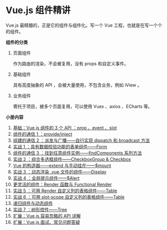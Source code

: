 # Vue.js 组件精讲

Vue.js 最精髓的，正是它的组件与组件化。写一个 Vue 工程，也就是在写一个个的组件。



**组件的分类**

1. 页面组件

   作为路由的渲染，不会被复用，没有 props 和自定义事件。

2. 基础组件

   具有高度抽象的 API ，会被大量使用，不包含业务，例如 iView 。

3. 业务组件

   寄托于项目，被多个页面复用，可以使用 Vuex 、axios 、ECharts 等。



**小册内容**

1. [基础：Vue.js 组件的 3 个 API ：prop 、event 、slot](https://github.com/negrochn/study-juejin/blob/master/vue/doc/%E5%9F%BA%E7%A1%80.md)
2. [组件的通信 1 ：provide/inject](https://github.com/negrochn/study-juejin/blob/master/vue/doc/%E7%BB%84%E4%BB%B6%E7%9A%84%E9%80%9A%E4%BF%A1%201.md)
3. [组建的通信 2 ：派发与广播——自行实现 dispatch 和 broadcast 方法](https://github.com/negrochn/study-juejin/blob/master/vue/doc/%E7%BB%84%E4%BB%B6%E7%9A%84%E9%80%9A%E4%BF%A1%202.md)
4. [实战 1 ：具有数据校验功能的表单组件——Form](https://github.com/negrochn/study-juejin/blob/master/vue/doc/%E5%AE%9E%E6%88%98%201.md)
5. [组件的通信 3 ：找到任意组件实例——findComponents 系列方法](https://github.com/negrochn/study-juejin/blob/master/vue/doc/%E7%BB%84%E4%BB%B6%E7%9A%84%E9%80%9A%E4%BF%A1%203.md)
6. [实战 2 ：组合多选框组件——CheckboxGroup & Checkbox](https://github.com/negrochn/study-juejin/blob/master/vue/doc/%E5%AE%9E%E6%88%98%202.md)
7. [Vue 的构造器——extend 与手动挂在——$mount](https://github.com/negrochn/study-juejin/blob/master/vue/doc/Vue%20%E7%9A%84%E6%9E%84%E9%80%A0%E5%99%A8.md)
8. [实战 3 ：动态渲染 .vue 文件的组件——Display](https://github.com/negrochn/study-juejin/blob/master/vue/doc/%E5%AE%9E%E6%88%98%203.md)
9. [实战 4 ：全局提示组件——$Alert](https://github.com/negrochn/study-juejin/blob/master/vue/doc/%E5%AE%9E%E6%88%98%204.md)
10. [更灵活的组件：Render 函数与 Functional Render](https://github.com/negrochn/study-juejin/blob/master/vue/doc/%E6%9B%B4%E7%81%B5%E6%B4%BB%E7%9A%84%E7%BB%84%E4%BB%B6.md)
11. [实战 5 ：可用 Render 自定义列的表格组件——Table](https://github.com/negrochn/study-juejin/blob/master/vue/doc/%E5%AE%9E%E6%88%98%205.md)
12. [实战 6 ：可用 slot-scope 自定义列的表格组件——Table](https://github.com/negrochn/study-juejin/blob/master/vue/doc/%E5%AE%9E%E6%88%98%206.md)
13. [递归组件与动态组件](https://github.com/negrochn/study-juejin/blob/master/vue/doc/%E9%80%92%E5%BD%92%E7%BB%84%E4%BB%B6%E4%B8%8E%E5%8A%A8%E6%80%81%E7%BB%84%E4%BB%B6.md)
14. [实战 7 ：树形控件——Tree](https://github.com/negrochn/study-juejin/blob/master/vue/doc/%E5%AE%9E%E6%88%98%207.md)
15. [扩展：Vue.js 容易忽略的 API 详解](https://github.com/negrochn/study-juejin/blob/master/vue/doc/%E6%89%A9%E5%B1%95%201.md)
16. [扩展：Vue.js 面试、常见问题答疑](https://github.com/negrochn/study-juejin/blob/master/vue/doc/%E6%89%A9%E5%B1%95%202.md)

